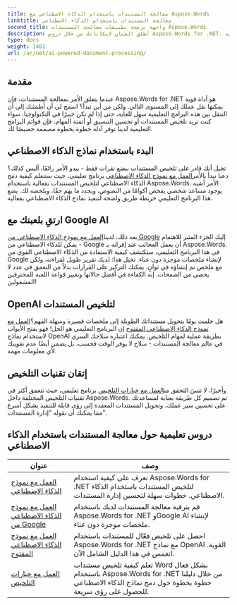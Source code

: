 ```yaml
---
title: معالجة المستندات باستخدام الذكاء الاصطناعي مع Aspose.Words
linktitle: معالجة المستندات باستخدام الذكاء الاصطناعي
second_title: واجهة برمجة تطبيقات معالجة المستندات Aspose.Words
description: أطلق العنان لإمكاناتك من خلال دروس Aspose.Words for .NET. تعلم كيفية تحسين معالجة المستندات باستخدام حلول مدعومة بالذكاء الاصطناعي للحصول على نتائج سريعة وفعالة.
type: docs
weight: 1461
url: /ar/net/ai-powered-document-processing/
---
```

## مقدمة

عندما يتعلق الأمر بمعالجة المستندات، فإن Aspose.Words for .NET هو أداة قوية يمكنها نقل عملك إلى المستوى التالي. ولكن من أين تبدأ؟ اسمح لي أن أطمئنك إلى أن التنقل بين هذه البرامج التعليمية سهل للغاية، حتى إذا لم تكن خبيرًا في التكنولوجيا. سواء كنت تريد تلخيص المستندات أو تحسين التنسيق أو أتمتة المهام، فإن قوائم البرامج التعليمية لدينا توفر أدلة خطوة بخطوة مصممة خصيصًا لك.

## البدء باستخدام نماذج الذكاء الاصطناعي

 تخيل أنك قادر على تلخيص المستندات ببضع نقرات فقط - يبدو الأمر رائعًا، أليس كذلك؟ دعنا نبدأ بالأمر[العمل مع نموذج الذكاء الاصطناعي](./working-with-ai-model/) برنامج تعليمي، حيث ستتعلم كيفية دمج الذكاء الاصطناعي لتلخيص المستندات بفعالية باستخدام Aspose.Words. الأمر أشبه بوجود مساعد شخصي يفحص أكوامًا من النصوص، ويحدد ما يهم حقًا، ويلخصه لك. يضع هذا البرنامج التعليمي خريطة طريق واضحة لتنفيذ نماذج الذكاء الاصطناعي بفعالية. 

## ارتقِ بلعبتك مع Google AI

 بعد ذلك، لدينا[العمل مع نموذج الذكاء الاصطناعي من Google](./working-with-google-ai-model/) إليك الجزء المثير للاهتمام - يمكن للذكاء الاصطناعي من Google أن يعمل العجائب عند إقرانه بـ Aspose.Words. في هذا البرنامج التعليمي، ستكتشف كيفية الاستفادة من الذكاء الاصطناعي القوي من Google لإنشاء ملخصات موجزة دون عناء. تخيل هذا: لديك تقرير طويل لقراءته، ولكن مع ملخص تم إنشاؤه في ثوانٍ، يمكنك التركيز على القرارات بدلاً من التعمق في عدد لا يحصى من الصفحات. إنه الكفاءة في أفضل حالاتها وتغيير قواعد اللعبة للمحترفين المشغولين!

## OpenAI لتلخيص المستندات

 هل حلمت يومًا بتحويل مستنداتك الطويلة إلى ملخصات قصيرة وسهلة الفهم؟[العمل مع نموذج الذكاء الاصطناعي المفتوح](./working-with-open-ai-model/) إن البرنامج التعليمي هو الحل! فهو يفتح الأبواب لاستخدام نماذج OpenAI بطريقة عملية لمهام التلخيص. يمكنك اعتباره سلاحك السري في عالم معالجة المستندات - سلاح لا يوفر الوقت فحسب، بل يضمن أيضًا عدم تفويتك لأي معلومات مهمة.

## إتقان تقنيات التلخيص

 وأخيرًا، لا تنسَ التحقق من[العمل مع خيارات التلخيص](./working-with-summarize-options/) برنامج تعليمي، حيث نتعمق أكثر في تقنيات التلخيص المختلفة داخل Aspose.Words. تم تصميم كل طريقة بعناية لمساعدتك على تحسين سير عملك، وتحويل المستندات المعقدة إلى رؤى قابلة للتنفيذ بشكل أسرع مما يمكنك أن تقوله "إدارة المستندات". 

 ## دروس تعليمية حول معالجة المستندات باستخدام الذكاء الاصطناعي
| عنوان | وصف |
| --- | --- |
| [العمل مع نموذج الذكاء الاصطناعي](./working-with-ai-model/) | تعرف على كيفية استخدام Aspose.Words for .NET لتلخيص المستندات باستخدام الذكاء الاصطناعي. خطوات سهلة لتحسين إدارة المستندات. |
| [العمل مع نموذج الذكاء الاصطناعي من Google](./working-with-google-ai-model/) | قم بترقية معالجة المستندات لديك باستخدام Aspose.Words for .NET وGoogle AI لإنشاء ملخصات موجزة دون عناء. |
| [العمل مع نموذج الذكاء الاصطناعي المفتوح](./working-with-open-ai-model/) | احصل على تلخيص فعّال للمستندات باستخدام Aspose.Words for .NET مع نماذج OpenAI القوية. انغمس في هذا الدليل الشامل الآن. |
| [العمل مع خيارات التلخيص](./working-with-summarize-options/) | تعلم كيفية تلخيص مستندات Word بشكل فعال باستخدام Aspose.Words for .NET من خلال دليلنا خطوة بخطوة حول دمج نماذج الذكاء الاصطناعي للحصول على رؤى سريعة. |